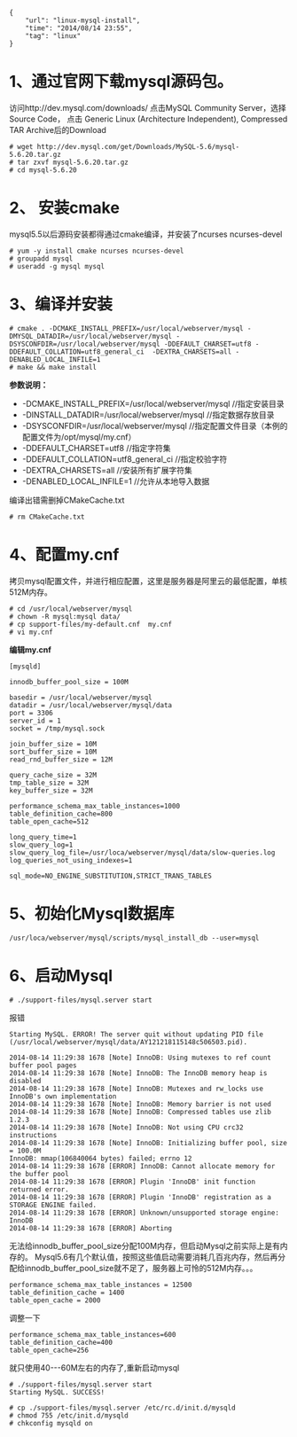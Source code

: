 ```
{
    "url": "linux-mysql-install",
    "time": "2014/08/14 23:55",
    "tag": "linux"
}
```

# 1、通过官网下载mysql源码包。

访问http://dev.mysql.com/downloads/ 点击MySQL Community Server，选择Source Code， 点击 Generic Linux (Architecture Independent), Compressed TAR Archive后的Download
```
# wget http://dev.mysql.com/get/Downloads/MySQL-5.6/mysql-5.6.20.tar.gz
# tar zxvf mysql-5.6.20.tar.gz 
# cd mysql-5.6.20
```
# 2、 安装cmake
mysql5.5以后源码安装都得通过cmake编译，并安装了ncurses ncurses-devel
```
# yum -y install cmake ncurses ncurses-devel
# groupadd mysql
# useradd -g mysql mysql
```
# 3、编译并安装
```
# cmake . -DCMAKE_INSTALL_PREFIX=/usr/local/webserver/mysql -DMYSQL_DATADIR=/usr/local/webserver/mysql -DSYSCONFDIR=/usr/local/webserver/mysql -DDEFAULT_CHARSET=utf8 -DDEFAULT_COLLATION=utf8_general_ci  -DEXTRA_CHARSETS=all -DENABLED_LOCAL_INFILE=1
# make && make install
```
**参数说明：**

- -DCMAKE_INSTALL_PREFIX=/usr/local/webserver/mysql //指定安装目录
- -DINSTALL_DATADIR=/usr/local/webserver/mysql //指定数据存放目录
- -DSYSCONFDIR=/usr/local/webserver/mysql //指定配置文件目录（本例的配置文件为/opt/mysql/my.cnf）
- -DDEFAULT_CHARSET=utf8 //指定字符集
- -DDEFAULT_COLLATION=utf8_general_ci //指定校验字符
- -DEXTRA_CHARSETS=all //安装所有扩展字符集
- -DENABLED_LOCAL_INFILE=1 //允许从本地导入数据

编译出错需删掉CMakeCache.txt
```
# rm CMakeCache.txt
```
# 4、配置my.cnf
拷贝mysql配置文件，并进行相应配置，这里是服务器是阿里云的最低配置，单核 512M内存。
```
# cd /usr/local/webserver/mysql
# chown -R mysql:mysql data/
# cp support-files/my-default.cnf  my.cnf
# vi my.cnf 
```
**编辑my.cnf**
```
[mysqld]
 
innodb_buffer_pool_size = 100M
 
basedir = /usr/local/webserver/mysql
datadir = /usr/local/webserver/mysql/data
port = 3306
server_id = 1
socket = /tmp/mysql.sock
 
join_buffer_size = 10M
sort_buffer_size = 10M
read_rnd_buffer_size = 12M 
 
query_cache_size = 32M
tmp_table_size = 32M
key_buffer_size = 32M
 
performance_schema_max_table_instances=1000
table_definition_cache=800
table_open_cache=512
 
long_query_time=1
slow_query_log=1
slow_query_log_file=/usr/loca/webserver/mysql/data/slow-queries.log
log_queries_not_using_indexes=1
 
sql_mode=NO_ENGINE_SUBSTITUTION,STRICT_TRANS_TABLES 
```
# 5、初始化Mysql数据库
```
/usr/loca/webserver/mysql/scripts/mysql_install_db --user=mysql
```
# 6、启动Mysql
```
# ./support-files/mysql.server start
```
报错
```
Starting MySQL. ERROR! The server quit without updating PID file (/usr/local/webserver/mysql/data/AY121218115148c506503.pid).
 
2014-08-14 11:29:38 1678 [Note] InnoDB: Using mutexes to ref count buffer pool pages
2014-08-14 11:29:38 1678 [Note] InnoDB: The InnoDB memory heap is disabled
2014-08-14 11:29:38 1678 [Note] InnoDB: Mutexes and rw_locks use InnoDB's own implementation
2014-08-14 11:29:38 1678 [Note] InnoDB: Memory barrier is not used
2014-08-14 11:29:38 1678 [Note] InnoDB: Compressed tables use zlib 1.2.3
2014-08-14 11:29:38 1678 [Note] InnoDB: Not using CPU crc32 instructions
2014-08-14 11:29:38 1678 [Note] InnoDB: Initializing buffer pool, size = 100.0M
InnoDB: mmap(106840064 bytes) failed; errno 12
2014-08-14 11:29:38 1678 [ERROR] InnoDB: Cannot allocate memory for the buffer pool
2014-08-14 11:29:38 1678 [ERROR] Plugin 'InnoDB' init function returned error.
2014-08-14 11:29:38 1678 [ERROR] Plugin 'InnoDB' registration as a STORAGE ENGINE failed.
2014-08-14 11:29:38 1678 [ERROR] Unknown/unsupported storage engine: InnoDB
2014-08-14 11:29:38 1678 [ERROR] Aborting
```
无法给innodb_buffer_pool_size分配100M内存，但启动Mysql之前实际上是有内存的。
Mysql5.6有几个默认值，按照这些值启动需要消耗几百兆内存，然后再分配给innodb_buffer_pool_size就不足了，服务器上可怜的512M内存。。。
```
performance_schema_max_table_instances = 12500
table_definition_cache = 1400
table_open_cache = 2000
```
调整一下
```
performance_schema_max_table_instances=600
table_definition_cache=400
table_open_cache=256
```
就只使用40---60M左右的内存了,重新启动mysql
```
# ./support-files/mysql.server start
Starting MySQL. SUCCESS! 
 
# cp ./support-files/mysql.server /etc/rc.d/init.d/mysqld
# chmod 755 /etc/init.d/mysqld 
# chkconfig mysqld on
```